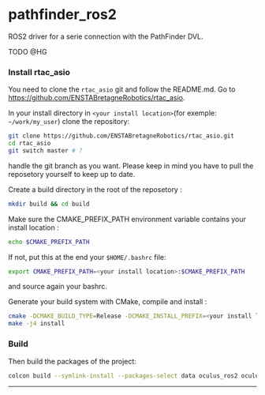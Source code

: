 # pathfinder_ros2
ROS2 driver for a serie connection with the PathFinder DVL.


TODO @HG



###  Install rtac_asio
You need to clone the `rtac_asio` git and follow the README.md. Go to https://github.com/ENSTABretagneRobotics/rtac_asio.

In your install directory in `<your install location>`(for exemple: `~/work/my_user`) clone the repository:
```bash
git clone https://github.com/ENSTABretagneRobotics/rtac_asio.git
cd rtac_asio
git switch master # ?
```
handle the git branch as you want. Please keep in mind you have to pull the reposetory yourself to keep up to date.

Create a build directory in the root of the reposetory :
```bash
mkdir build && cd build
```
Make sure the CMAKE_PREFIX_PATH environment variable contains your install
location :
```bash
echo $CMAKE_PREFIX_PATH
```

If not, put this at the end your `$HOME/.bashrc` file:
```bash
export CMAKE_PREFIX_PATH=<your install location>:$CMAKE_PREFIX_PATH
```
and source again your bashrc.

Generate your build system with CMake, compile and install :
```bash
cmake -DCMAKE_BUILD_TYPE=Release -DCMAKE_INSTALL_PREFIX=<your install location> ..
make -j4 install
```

### Build
Then build the packages of the project:
```bash
colcon build --symlink-install --packages-select data oculus_ros2 oculus_interfaces description slamac sonar_to_octomap
```

---